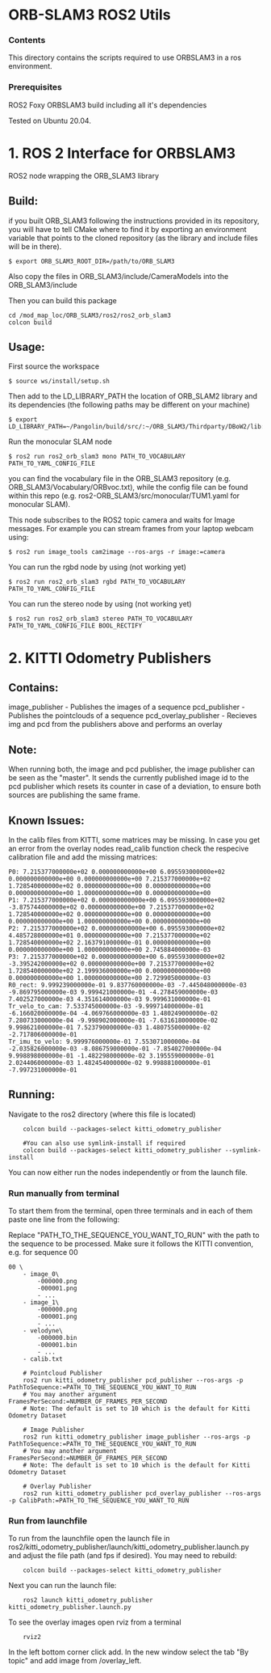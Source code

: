# ORB-SLAM3 ROS2 Utils

### Contents
This directory contains the scripts required to use ORBSLAM3 in a ros environment.

### Prerequisites
ROS2 Foxy
ORBSLAM3 build including all it's dependencies

Tested on Ubuntu 20.04.

# 1. ROS 2 Interface for ORBSLAM3
ROS2 node wrapping the ORB_SLAM3 library

## Build:
if you built ORB_SLAM3 following the instructions provided in its repository, you will have to tell CMake where to find it by exporting an environment variable that points to the cloned repository (as the library and include files will be in there).
```
$ export ORB_SLAM3_ROOT_DIR=/path/to/ORB_SLAM3
```
Also copy the files in ORB_SLAM3/include/CameraModels into the ORB_SLAM3/include 

Then you can build this package

```
cd /mod_map_loc/ORB_SLAM3/ros2/ros2_orb_slam3
colcon build
```
## Usage:
First source the workspace
```
$ source ws/install/setup.sh
```
Then add to the LD_LIBRARY_PATH the location of ORB_SLAM2 library and its dependencies (the following paths may be different on your machine)
```
$ export LD_LIBRARY_PATH=~/Pangolin/build/src/:~/ORB_SLAM3/Thirdparty/DBoW2/lib:~/ORB_SLAM3/Thirdparty/g2o/lib:~/ORB_SLAM3/lib:$LD_LIBRARY_PATH
```
Run the monocular SLAM node
```
$ ros2 run ros2_orb_slam3 mono PATH_TO_VOCABULARY PATH_TO_YAML_CONFIG_FILE
```
you can find the vocabulary file in the ORB_SLAM3 repository (e.g. ORB_SLAM3/Vocabulary/ORBvoc.txt), while the config file can be found within this repo (e.g. ros2-ORB_SLAM3/src/monocular/TUM1.yaml for monocular SLAM).

This node subscribes to the ROS2 topic camera and waits for Image messages. For example you can stream frames from your laptop webcam using:
```
$ ros2 run image_tools cam2image --ros-args -r image:=camera
```
You can run the rgbd node by using (not working yet)
```
$ ros2 run ros2_orb_slam3 rgbd PATH_TO_VOCABULARY PATH_TO_YAML_CONFIG_FILE
```
You can run the stereo node by using (not working yet)
```
$ ros2 run ros2_orb_slam3 stereo PATH_TO_VOCABULARY PATH_TO_YAML_CONFIG_FILE BOOL_RECTIFY
```

# 2. KITTI Odometry Publishers
## Contains:
image_publisher	-	Publishes the images of a sequence
pcd_publisher		-	Publishes the pointclouds of a sequence
pcd_overlay_publisher	-	Recieves img and pcd from the publishers above and performs an overlay

## Note:
When running both, the image and pcd publisher, the image publisher can be seen as the "master". It sends the currently published image id to the pcd publisher which resets its counter in case of a deviation, to ensure both sources are publishing the same frame.

## Known Issues:
In the calib files from KITTI, some matrices may be missing. In case you get an error from the overlay nodes read_calib function check the respecive calibration file and add the missing matrices:

```
P0: 7.215377000000e+02 0.000000000000e+00 6.095593000000e+02 0.000000000000e+00 0.000000000000e+00 7.215377000000e+02 1.728540000000e+02 0.000000000000e+00 0.000000000000e+00 0.000000000000e+00 1.000000000000e+00 0.000000000000e+00
P1: 7.215377000000e+02 0.000000000000e+00 6.095593000000e+02 -3.875744000000e+02 0.000000000000e+00 7.215377000000e+02 1.728540000000e+02 0.000000000000e+00 0.000000000000e+00 0.000000000000e+00 1.000000000000e+00 0.000000000000e+00
P2: 7.215377000000e+02 0.000000000000e+00 6.095593000000e+02 4.485728000000e+01 0.000000000000e+00 7.215377000000e+02 1.728540000000e+02 2.163791000000e-01 0.000000000000e+00 0.000000000000e+00 1.000000000000e+00 2.745884000000e-03
P3: 7.215377000000e+02 0.000000000000e+00 6.095593000000e+02 -3.395242000000e+02 0.000000000000e+00 7.215377000000e+02 1.728540000000e+02 2.199936000000e+00 0.000000000000e+00 0.000000000000e+00 1.000000000000e+00 2.729905000000e-03
R0_rect: 9.999239000000e-01 9.837760000000e-03 -7.445048000000e-03 -9.869795000000e-03 9.999421000000e-01 -4.278459000000e-03 7.402527000000e-03 4.351614000000e-03 9.999631000000e-01
Tr_velo_to_cam: 7.533745000000e-03 -9.999714000000e-01 -6.166020000000e-04 -4.069766000000e-03 1.480249000000e-02 7.280733000000e-04 -9.998902000000e-01 -7.631618000000e-02 9.998621000000e-01 7.523790000000e-03 1.480755000000e-02 -2.717806000000e-01
Tr_imu_to_velo: 9.999976000000e-01 7.553071000000e-04 -2.035826000000e-03 -8.086759000000e-01 -7.854027000000e-04 9.998898000000e-01 -1.482298000000e-02 3.195559000000e-01 2.024406000000e-03 1.482454000000e-02 9.998881000000e-01 -7.997231000000e-01
```



## Running:
Navigate to the ros2 directory (where this file is located)

```shell
    colcon build --packages-select kitti_odometry_publisher

    #You can also use symlink-install if required
    colcon build --packages-select kitti_odometry_publisher --symlink-install 
```

You can now either run the nodes independently or from the launch file.

### Run manually from terminal

To start them from the terminal, open three terminals and in each of them paste one line from the following: 

Replace "PATH_TO_THE_SEQUENCE_YOU_WANT_TO_RUN" with the path to the sequence to be processed. Make sure it follows the KITTI convention, e.g. for sequence 00

```
00 \
    - image_0\
        -000000.png
        -000001.png
        - ...
    - image_1\
        -000000.png
        -000001.png
        - ...
    - velodyne\
        -000000.bin
        -000001.bin
        - ...
    - calib.txt
```

```shell
    # Pointcloud Publisher
    ros2 run kitti_odometry_publisher pcd_publisher --ros-args -p PathToSequence:=PATH_TO_THE_SEQUENCE_YOU_WANT_TO_RUN
    # You may another argument FramesPerSecond:=NUMBER_OF_FRAMES_PER_SECOND
    # Note: The default is set to 10 which is the default for Kitti Odometry Dataset

    # Image Publisher
    ros2 run kitti_odometry_publisher image_publisher --ros-args -p PathToSequence:=PATH_TO_THE_SEQUENCE_YOU_WANT_TO_RUN
    # You may another argument FramesPerSecond:=NUMBER_OF_FRAMES_PER_SECOND
    # Note: The default is set to 10 which is the default for Kitti Odometry Dataset

    # Overlay Publisher
    ros2 run kitti_odometry_publisher pcd_overlay_publisher --ros-args -p CalibPath:=PATH_TO_THE_SEQUENCE_YOU_WANT_TO_RUN
```

### Run from launchfile

To run from the launchfile open the launch file in ros2/kitti_odometry_publisher/launch/kitti_odometry_publisher.launch.py and adjust the file path (and fps if desired).
You may need to rebuild:

```shell
    colcon build --packages-select kitti_odometry_publisher
```

Next you can run the launch file: 
```shell
    ros2 launch kitti_odometry_publisher kitti_odometry_publisher.launch.py
```

To see the overlay images open rviz from a terminal 
```shell
    rviz2
```
In the left bottom corner click add. In the new window select the tab "By topic" and add image from /overlay_left.

